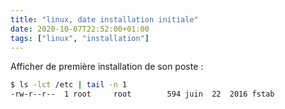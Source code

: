 ```yaml
---
title: "linux, date installation initiale"
date: 2020-10-07T22:52:00+01:00
tags: ["linux", "installation"]
---
```


Afficher de première installation de son poste :

```bash
$ ls -lct /etc | tail -n 1
-rw-r--r--  1 root     root        594 juin  22  2016 fstab
```

